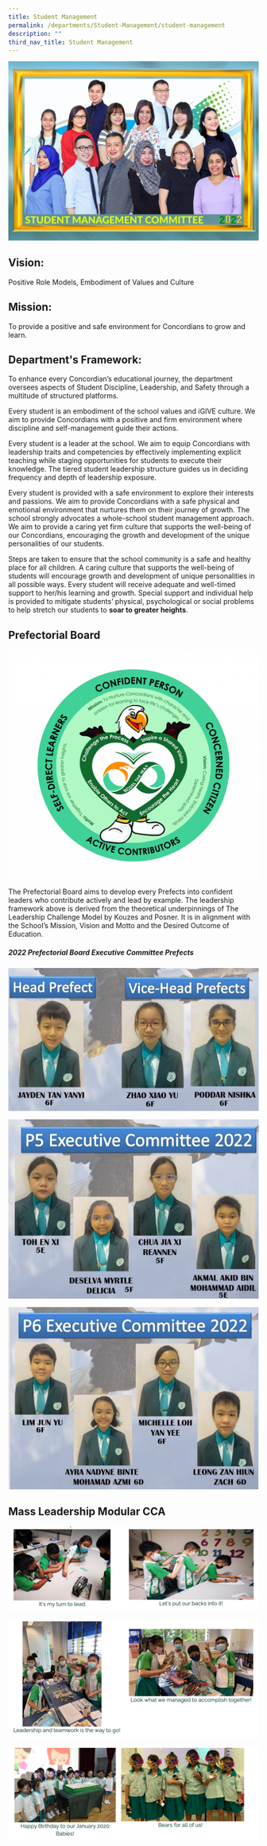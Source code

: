 ```yaml
---
title: Student Management
permalink: /departments/Student-Management/student-management
description: ""
third_nav_title: Student Management
---
```

![](/images/Student%20Management%20Committee%20P1.jpeg)

Vision:
-------

Positive Role Models, Embodiment of Values and Culture

Mission:
--------

To provide a positive and safe environment for Concordians to grow and learn.

Department's Framework: 
------------------------

To enhance every Concordian’s educational journey, the department oversees aspects of Student Discipline, Leadership, and Safety through a multitude of structured platforms.  

Every student is an embodiment of the school values and iGIVE culture. We aim to provide Concordians with a positive and firm environment where discipline and self-management guide their actions.

Every student is a leader at the school. We aim to equip Concordians with leadership traits and competencies by effectively implementing explicit teaching while staging opportunities for students to execute their knowledge. The tiered student leadership structure guides us in deciding frequency and depth of leadership exposure.

Every student is provided with a safe environment to explore their interests and passions. We aim to provide Concordians with a safe physical and emotional environment that nurtures them on their journey of growth. The school strongly advocates a whole-school student management approach. We aim to provide a caring yet firm culture that supports the well-being of our Concordians, encouraging the growth and development of the unique personalities of our students.

Steps are taken to ensure that the school community is a safe and healthy place for all children. A caring culture that supports the well-being of students will encourage growth and development of unique personalities in all possible ways. Every student will receive adequate and well-timed support to her/his learning and growth. Special support and individual help is provided to mitigate students’ physical, psychological or social problems to help stretch our students to **soar to greater heights**.

Prefectorial Board
------------------

![](/images/Student-Leadership-Framework.jpeg)

The Prefectorial Board aims to develop every Prefects into confident leaders who contribute actively and lead by example. The leadership framework above is derived from the theoretical underpinnings of The Leadership Challenge Model by Kouzes and Posner. It is in alignment with the School’s Mission, Vision and Motto and the Desired Outcome of Education. 

##### 2022 Prefectorial Board Executive Committee Prefects

![](/images/sm1.jpeg)

![](/images/sm2.jpeg)

![](/images/sm3.jpeg)

Mass Leadership Modular CCA
---------------------------
![](/images/sm4.png)

![](/images/sm5.png)

![](/images/sm6.png)



